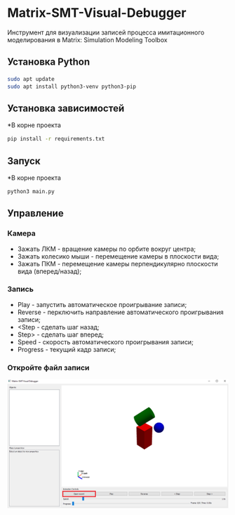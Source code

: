 # Matrix-SMT-Visual-Debugger
Инструмент для визуализации записей процесса имитационного моделирования в Matrix: Simulation Modeling Toolbox

## Установка Python
```bash
sudo apt update
sudo apt install python3-venv python3-pip
```

## Установка зависимостей
*В корне проекта
```bash
pip install -r requirements.txt
```

## Запуск 
*В корне проекта
```bash
python3 main.py
```

## Управление
### Камера
- Зажать ЛКМ - вращение камеры по орбите вокруг центра;
- Зажать колесико мыши - перемещение камеры в плоскости вида;
- Зажать ПКМ - перемещение камеры перпендикулярно плоскости вида (вперед/назад);

### Запись
- Play - запустить автоматическое проигрывание записи;
- Reverse - перключить направление автоматического проигрывания записи;
- <Step - сделать шаг назад;
- Step> - сделать шаг вперед;
- Speed - скорость автоматического проигрывания записи;
- Progress - текущий кадр записи;

### Откройте файл записи
![Открыть файл записи](/Documentation//Images/Open.png "Как окрыть файл записи")